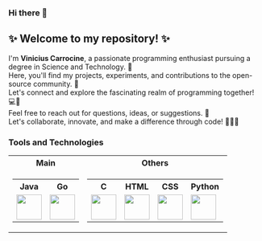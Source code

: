 ### Hi there 👋

## ✨ Welcome to my repository! ✨
I'm **Vinicius Carrocine**, a passionate programming enthusiast pursuing a degree in Science and Technology. 🚀<br>
Here, you'll find my projects, experiments, and contributions to the open-source community. 🌟<br>
Let's connect and explore the fascinating realm of programming together! 💻🌈<br>
Feel free to reach out for questions, ideas, or suggestions. 📩<br>
Let's collaborate, innovate, and make a difference through code! 👥💡💪

### Tools and Technologies


<table>
  <tr>
    <th> Main </th>
    <th> Others </th>
  </tr>
  
  <tr>
  <td>
    <table>
      <tr>
        <th>Java</th>
        <th>Go</th>
      </tr>
      <tr>
        <td> <img src="https://www.svgrepo.com/download/184143/java.svg" width="50" height="50"/> </td>
        <td> <img src="https://miro.medium.com/v2/resize:fit:1000/0*YISbBYJg5hkJGcQd.png" width="50" height="50"/> </td>
      </tr>
    </table>

  </td>
  <td>
    <table>
      <tr>
        <th>C</th>
        <th>HTML</th>
        <th>CSS</th>
        <th>Python</th>
      </tr>
      <tr>
        <td> <img src="https://images.vexels.com/media/users/3/166179/isolated/preview/b83d6b47a9502dfaf535087627a8bf96-icone-da-linguagem-de-programacao-c.png" width="50" height="50"/> </td>
        <td> <img src="https://upload.wikimedia.org/wikipedia/commons/thumb/3/38/HTML5_Badge.svg/2048px-HTML5_Badge.svg.png" width="50" height="50"/> </td>
        <td> <img src="https://cdn.cdnlogo.com/logos/c/18/css.svg" width="50" height="50"/> </td>
        <td> <img src="https://upload.wikimedia.org/wikipedia/commons/thumb/c/c3/Python-logo-notext.svg/1869px-Python-logo-notext.svg.png" width="50" height="50"/> </td>
      </tr>
    </table>
  </td>
</table>
